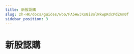 ```yaml
---
title: 新股認購
slug: zh-HK/docs/guides/wbo/PA5Aw3Ks8i8olWkwpKdcPdZAn0f
sidebar_position: 3
---
```



# 新股認購

